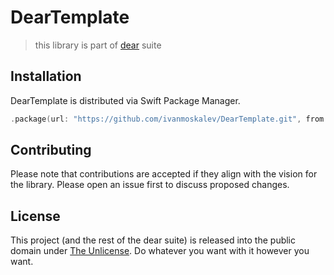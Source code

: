 # DearTemplate
> this library is part of [dear](https://github.com/ivanmoskalev/dear) suite

## Installation

DearTemplate is distributed via Swift Package Manager.

```swift
.package(url: "https://github.com/ivanmoskalev/DearTemplate.git", from: "1.0.0")
```

## Contributing

Please note that contributions are accepted if they align with the vision for the library. Please open an issue first to discuss proposed changes. 

## License

This project (and the rest of the dear suite) is released into the public domain under [The Unlicense](https://unlicense.org/). Do whatever you want with it however you want.
